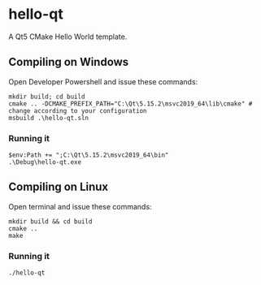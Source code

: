 # hello-qt
A Qt5 CMake Hello World template.

## Compiling on Windows
Open Developer Powershell and issue these commands:
```
mkdir build; cd build
cmake .. -DCMAKE_PREFIX_PATH="C:\Qt\5.15.2\msvc2019_64\lib\cmake" # change according to your configuration
msbuild .\hello-qt.sln
```
### Running it
```
$env:Path += ";C:\Qt\5.15.2\msvc2019_64\bin"
.\Debug\hello-qt.exe
```

## Compiling on Linux
Open terminal and issue these commands:
```
mkdir build && cd build
cmake ..
make
```
### Running it
```
./hello-qt
```
